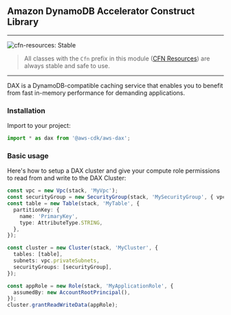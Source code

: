## Amazon DynamoDB Accelerator Construct Library
<!--BEGIN STABILITY BANNER-->
---

![cfn-resources: Stable](https://img.shields.io/badge/cfn--resources-stable-success.svg?style=for-the-badge)

> All classes with the `Cfn` prefix in this module ([CFN Resources](https://docs.aws.amazon.com/cdk/latest/guide/constructs.html#constructs_lib)) are always stable and safe to use.

---
<!--END STABILITY BANNER-->

DAX is a DynamoDB-compatible caching service that enables you to benefit from fast in-memory performance for demanding applications.

### Installation

Import to your project:

```ts
import * as dax from '@aws-cdk/aws-dax';
```

### Basic usage

Here's how to setup a DAX cluster and give your compute role permissions to read from and write to the DAX Cluster:

```ts
const vpc = new Vpc(stack, 'MyVpc');
const securityGroup = new SecurityGroup(stack, 'MySecurityGroup', { vpc });
const table = new Table(stack, 'MyTable', {
  partitionKey: {
    name: 'PrimaryKey',
    type: AttributeType.STRING,
  },
});

const cluster = new Cluster(stack, 'MyCluster', {
  tables: [table],
  subnets: vpc.privateSubnets,
  securityGroups: [securityGroup],
});

const appRole = new Role(stack, 'MyApplicationRole', {
  assumedBy: new AccountRootPrincipal(),
});
cluster.grantReadWriteData(appRole);
```
